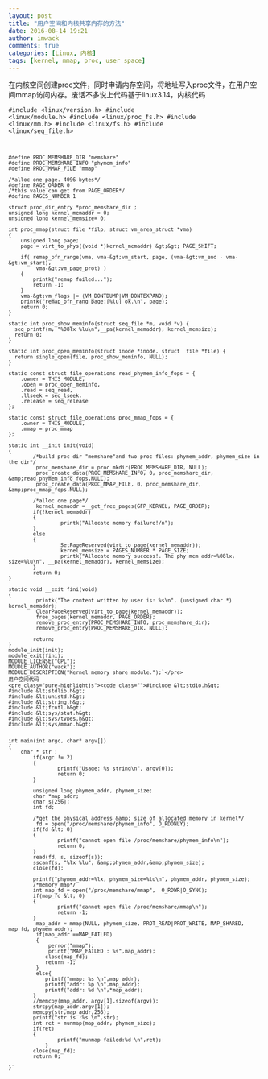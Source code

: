```yaml
---
layout: post
title: "用户空间和内核共享内存的方法"
date: 2016-08-14 19:21
author: imwack
comments: true
categories: [Linux, 内核]
tags: [kernel, mmap, proc, user space]
---
```

在内核空间创建proc文件，同时申请内存空间，将地址写入proc文件，在用户空间mmap访问内存。废话不多说上代码基于linux3.14，内核代码


<code class="">#include &lt;linux/version.h&gt;
    #include &lt;linux/module.h&gt;
    #include &lt;linux/proc_fs.h&gt;
    #include &lt;linux/mm.h&gt;
    #include &lt;linux/fs.h&gt;
    #include &lt;linux/seq_file.h&gt;
    
    #define PROC_MEMSHARE_DIR "memshare"
    #define PROC_MEMSHARE_INFO "phymem_info"
    #define PROC_MMAP_FILE "mmap"
    
    /*alloc one page. 4096 bytes*/
    #define PAGE_ORDER 0
    /*this value can get from PAGE_ORDER*/
    #define PAGES_NUMBER 1
    
    struct proc_dir_entry *proc_memshare_dir ;
    unsigned long kernel_memaddr = 0;
    unsigned long kernel_memsize= 0;
    
    int proc_mmap(struct file *filp, struct vm_area_struct *vma)
    {
        unsigned long page;
        page = virt_to_phys((void *)kernel_memaddr) &gt;&gt; PAGE_SHIFT;
    
        if( remap_pfn_range(vma, vma-&gt;vm_start, page, (vma-&gt;vm_end - vma-&gt;vm_start), 
             vma-&gt;vm_page_prot) )
        {
            printk("remap failed...");
            return -1;
        }
        vma-&gt;vm_flags |= (VM_DONTDUMP|VM_DONTEXPAND);
        printk("remap_pfn_rang page:[%lu] ok.\n", page);
        return 0;
    }
    
    static int proc_show_meminfo(struct seq_file *m, void *v) {
      seq_printf(m, "%08lx %lu\n",__pa(kernel_memaddr), kernel_memsize);
      return 0;
    }
    
    static int proc_open_meminfo(struct inode *inode, struct  file *file) {
      return single_open(file, proc_show_meminfo, NULL);
    }
    
    static const struct file_operations read_phymem_info_fops = { 
        .owner = THIS_MODULE, 
        .open = proc_open_meminfo, 
        .read = seq_read, 
        .llseek = seq_lseek, 
        .release = seq_release 
    }; 
    
    static const struct file_operations proc_mmap_fops = { 
        .owner = THIS_MODULE, 
        .mmap = proc_mmap
    }; 
    
    static int __init init(void)
    {
            /*build proc dir "memshare"and two proc files: phymem_addr, phymem_size in the dir*/
             proc_memshare_dir = proc_mkdir(PROC_MEMSHARE_DIR, NULL);
             proc_create_data(PROC_MEMSHARE_INFO, 0, proc_memshare_dir, &amp;read_phymem_info_fops,NULL);
             proc_create_data(PROC_MMAP_FILE, 0, proc_memshare_dir, &amp;proc_mmap_fops,NULL);
    
            /*alloc one page*/
             kernel_memaddr =__get_free_pages(GFP_KERNEL, PAGE_ORDER);
            if(!kernel_memaddr)
            {
                     printk("Allocate memory failure!/n");
            }
            else
            {
                     SetPageReserved(virt_to_page(kernel_memaddr));
                     kernel_memsize = PAGES_NUMBER * PAGE_SIZE;
                     printk("Allocate memory success!. The phy mem addr=%08lx, size=%lu\n", __pa(kernel_memaddr), kernel_memsize);
            }
            return 0;
    }
    
    static void __exit fini(void)
    {
             printk("The content written by user is: %s\n", (unsigned char *) kernel_memaddr);
             ClearPageReserved(virt_to_page(kernel_memaddr));
             free_pages(kernel_memaddr, PAGE_ORDER);
             remove_proc_entry(PROC_MEMSHARE_INFO, proc_memshare_dir);
             remove_proc_entry(PROC_MEMSHARE_DIR, NULL);
    
            return;
    }
    module_init(init);
    module_exit(fini);
    MODULE_LICENSE("GPL");
    MOUDLE_AUTHOR("wack");
    MODULE_DESCRIPTION("Kernel memory share module.");`</pre>
    用户空间代码
    <pre class="pure-highlightjs"><code class="">#include &lt;stdio.h&gt;
    #include &lt;stdlib.h&gt;
    #include &lt;unistd.h&gt;
    #include &lt;string.h&gt;
    #include &lt;fcntl.h&gt;
    #include &lt;sys/stat.h&gt;
    #include &lt;sys/types.h&gt;
    #include &lt;sys/mman.h&gt;
    
    
    int main(int argc, char* argv[])
    {
        char * str ;
            if(argc != 2)
            {
                    printf("Usage: %s string\n", argv[0]);
                    return 0;
            }
    
            unsigned long phymem_addr, phymem_size;
            char *map_addr;
            char s[256];
            int fd;
    
            /*get the physical address &amp; size of allocated memory in kernel*/
             fd = open("/proc/memshare/phymem_info", O_RDONLY);
            if(fd &lt; 0)
            {
                    printf("cannot open file /proc/memshare/phymem_info\n");
                    return 0;
            }
            read(fd, s, sizeof(s));
            sscanf(s, "%lx %lu", &amp;phymem_addr,&amp;phymem_size);
            close(fd);
    
            printf("phymem_addr=%lx, phymem_size=%lu\n", phymem_addr, phymem_size);
            /*memory map*/
            int map_fd = open("/proc/memshare/mmap",  O_RDWR|O_SYNC);
            if(map_fd &lt; 0)
            {
                    printf("cannot open file /proc/memshare/mmap\n");
                    return -1;
            }
             map_addr = mmap(NULL, phymem_size, PROT_READ|PROT_WRITE, MAP_SHARED, map_fd, phymem_addr);
             if(map_addr ==MAP_FAILED)
             {
                 perror("mmap");
                 printf("MAP_FAILED : %s",map_addr);
                close(map_fd);
                return -1;
             }
             else{
                printf("mmap: %s \n",map_addr);
                printf("addr: %p \n",map_addr);
                printf("addr: %d \n",*map_addr);
            }
            //memcpy(map_addr, argv[1],sizeof(argv));
            strcpy(map_addr,argv[1]);
            memcpy(str,map_addr,256);
            printf("str is :%s \n",str);
            int ret = munmap(map_addr, phymem_size);
            if(ret)
            {
                    printf("munmap failed:%d \n",ret);
                }
            close(map_fd);
            return 0;
    
    }`

&nbsp;
